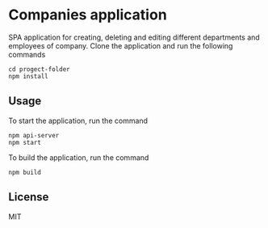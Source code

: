 # Companies application

SPA application for creating, deleting and editing different departments and employees of company.
Clone the application and run the following commands
```
cd progect-folder
npm install
```

## Usage

To start the application, run the command

```
npm api-server
npm start
```
To build the application, run the command

```
npm build
```

## License

MIT